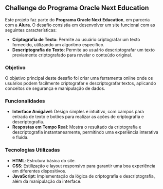 ## Challenge do Programa Oracle Next Education

Este projeto faz parte do **Programa Oracle Next Education**, em parceria com a **Alura**. O desafio consistia em desenvolver um site funcional com as seguintes características:

- **Criptografia de Texto**: Permite ao usuário criptografar um texto fornecido, utilizando um algoritmo específico.
- **Descriptografia de Texto**: Permite ao usuário descriptografar um texto previamente criptografado para revelar o conteúdo original.

### Objetivo

O objetivo principal deste desafio foi criar uma ferramenta online onde os usuários podem facilmente criptografar e descriptografar textos, aplicando conceitos de segurança e manipulação de dados.

### Funcionalidades

- **Interface Amigável**: Design simples e intuitivo, com campos para entrada de texto e botões para realizar as ações de criptografia e descriptografia.
- **Respostas em Tempo Real**: Mostra o resultado da criptografia e descriptografia instantaneamente, permitindo uma experiência interativa e fluida.

### Tecnologias Utilizadas

- **HTML**: Estrutura básica do site.
- **CSS**: Estilização e layout responsivo para garantir uma boa experiência em diferentes dispositivos.
- **JavaScript**: Implementação da lógica de criptografia e descriptografia, além da manipulação da interface.
